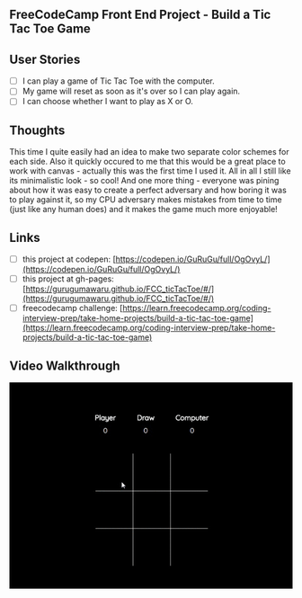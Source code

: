 ## FreeCodeCamp Front End Project - Build a Tic Tac Toe Game

## User Stories

- [ ] I can play a game of Tic Tac Toe with the computer.
- [ ] My game will reset as soon as it's over so I can play again.
- [ ] I can choose whether I want to play as X or O.

## Thoughts

This time I quite easily had an idea to make two separate color schemes for each side. Also it quickly occured to me that this would be a great place to work with canvas - actually this was the first time I used it. All in all I still like its minimalistic look - so cool! And one more thing - everyone was pining about how it was easy to create a perfect adversary and how boring it was to play against it, so my CPU adversary makes mistakes from time to time (just like any human does) and it makes the game much more enjoyable!

## Links

- [ ] this project at codepen: [https://codepen.io/GuRuGu/full/OgOvyL/](https://codepen.io/GuRuGu/full/OgOvyL/)
- [ ] this project at gh-pages: [https://gurugumawaru.github.io/FCC_ticTacToe/#/](https://gurugumawaru.github.io/FCC_ticTacToe/#/)
- [ ] freecodecamp challenge: [https://learn.freecodecamp.org/coding-interview-prep/take-home-projects/build-a-tic-tac-toe-game](https://learn.freecodecamp.org/coding-interview-prep/take-home-projects/build-a-tic-tac-toe-game)

## Video Walkthrough

![](https://github.com/gurugumawaru/FCC_ticTacToe/blob/master/fcc_tictactoe.gif)

